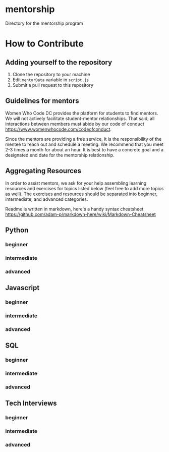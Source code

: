 # mentorship
Directory for the mentorship program

# How to Contribute

## Adding yourself to the repository
1. Clone the repository to your machine
2. Edit `mentorData` variable in `script.js`
3. Submit a pull request to this repository

## Guidelines for mentors
Women Who Code DC provides the platform for students to find mentors. We will not actively facilitate student-mentor relationships. That said, all interactions between members must abide by our code of conduct https://www.womenwhocode.com/codeofconduct.

Since the mentors are providing a free service, it is the responsibility of the mentee to reach out and schedule a meeting. We recommend that you meet 2-3 times a month for about an hour. It is best to have a concrete goal and a designated end date for the mentorship relationship.

## Aggregating Resources
In order to assist mentors, we ask for your help assembling learning resources and exercises for topics listed below (feel free to add more topics as well). The exercises and resources should be separated into beginner, intermediate, and advanced categories.

Readme is written in markdown, here's a handy syntax cheatsheet https://github.com/adam-p/markdown-here/wiki/Markdown-Cheatsheet

## Python
### beginner
### intermediate
### advanced

## Javascript
### beginner
### intermediate
### advanced

## SQL
### beginner
### intermediate
### advanced

## Tech Interviews
### beginner
### intermediate
### advanced
